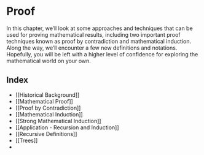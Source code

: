 # Proof
In this chapter, we’ll look at some approaches and techniques that can be used for proving mathematical results, including two important proof techniques known as proof by contradiction and mathematical induction. Along the way, we’ll encounter a few new definitions and notations. Hopefully, you will be left with a higher level of confidence for exploring the mathematical world on your own.

## Index
- [[Historical Background]]
- [[Mathematical Proof]]
- [[Proof by Contradiction]]
- [[Mathematical Induction]]
- [[Strong Mathematical Induction]]
- [[Application - Recursion and Induction]]
- [[Recursive Definitions]]
- [[Trees]]
- 